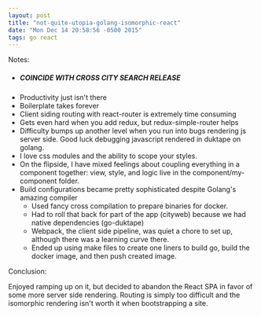 ```yaml
---
layout: post
title: "not-quite-utopia-golang-isomorphic-react"
date: "Mon Dec 14 20:58:56 -0500 2015"
tags: go react
---
```


Notes:

* ##### COINCIDE WITH CROSS CITY SEARCH RELEASE #####
* Productivity just isn't there
* Boilerplate takes forever
* Client siding routing with react-router is extremely time consuming
* Gets even hard when you add redux, but redux-simple-router helps
* Difficulty bumps up another level when you run into bugs rendering js server side.
    Good luck debugging javascript rendered in duktape on golang.
* I love css modules and the ability to scope your styles.
* On the flipside, I have mixed feelings about coupling everything in a component together: view, style, and logic live in the component/my-component folder.
* Build configurations became pretty sophisticated despite Golang's amazing compiler
  * Used fancy cross compilation to prepare binaries for docker.
  * Had to roll that back for part of the app (cityweb) because we had native dependencies (go-duktape)
  * Webpack, the client side pipeline, was quiet a chore to set up, although there was a learning curve there.
  * Ended up using make files to create one liners to build go, build the docker image, and then push created image.


Conclusion:

Enjoyed ramping up on it, but decided to abandon the React SPA in favor 
of some more server side rendering. Routing is simply too difficult and the isomorphic rendering isn't
worth it when bootstrapping a site.
